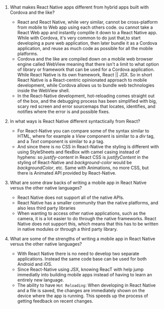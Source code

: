 1. What makes React Native apps different from hybrid apps built with Cordova and the like?

    - React and React Native, while very similar, cannot be cross-platform from mobile to Web app using each others code. ou cannot take a React Web app and instantly complile it down to a React Native app.
    While with Cordova, it's very common to do just that,to start developing a pure web application, then later bundle it as a Cordova application, and reuse as much code as possible for all the mobile platforms.
    - Cordova and the like are compiled down on a mobile web browser engine called WebView meaning that there isn't a limit to what option of library or framework that can be used for a Cordova application. While React Native is its own framework, React || JSX. 
    So in short React Native is a React-centric opinionated approach to mobile development, while Cordova allows us to bundle web technologies inside the WebView shell.
    - In the React-Native development, hot-reloading comes straight out of the box, and the debugging process has been simplified with big, scary red screen and error sourcemaps that locates, identifies, and notifies where the error is and possible fixes.

1. In what ways is React Native different syntactically from React?

    - For React-Native you can compare some of the syntax similar to HTML, where for example a *View* component is similar to a *div* tag, and a *Text* component is similar to a *p* tag.
    - And since there is no CSS in React-Native the styling is different with using StyleSheets and flexBox with camel casing instead of hyphens: so *justify-content* in React CSS is *justifyContent* in the styling of React-Native and *background-color* would be *backgroundColor*, etc. Same with Animations, no more CSS, but there is Animated API provided by React-Native.

1. What are some draw backs of writing a mobile app in React Native versus the other native languages?

    - React Native does not support all of the native APIs.
    - React Native has a smaller community than the native platforms, and also less third party libraries
    - When wanting to access other native applications, such as the camera, it is a lot easier to do through the native frameworks. React Native does not support this, which means that this has to be written in native modules or through a third party library.

1. What are some of the strengths of writing a mobile app in React Native versus the other native languages?

    - With React Native there is no need to develop two separate applications. Instead the same code base can be used for both Android and iOS.
    - Since React-Native using JSX, knowing ReacT with help jump immediatly into building mobile apps instead of having to learn an entirely new language.
    - The ability to have `Hot Reloading`: When developing in React Native and a file is saved, the changes are immediately shown on the device where the app is running. This speeds up the process of getting feedback on recent changes.